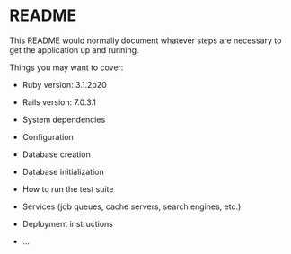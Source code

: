 # README

This README would normally document whatever steps are necessary to get the
application up and running.

Things you may want to cover:

* Ruby version: 3.1.2p20

* Rails version: 7.0.3.1

* System dependencies

* Configuration

* Database creation

* Database initialization

* How to run the test suite

* Services (job queues, cache servers, search engines, etc.)

* Deployment instructions

* ...
